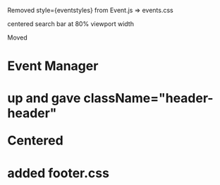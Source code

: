Removed style={eventstyles} from Event.js => events.css

centered search bar at 80% viewport width

Moved <h1>Event Manager<h1> up and gave className="header-header"

Centered <h1><h1>

added footer.css
